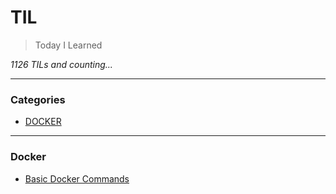 # TIL

> Today I Learned

_1126 TILs and counting..._

---

### Categories

* [DOCKER](#docker)

---

### Docker

- [Basic Docker Commands](docker/commands.md)
